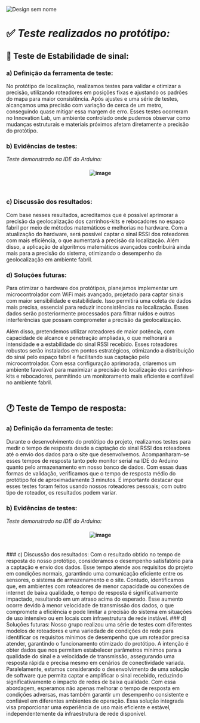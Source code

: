 ![Design sem nome](https://github.com/user-attachments/assets/d5365aa3-6853-4153-ab99-a2a3dfd11f53)
<br>
# :white_check_mark: *Teste realizados no protótipo:* 

## 📶  **Teste de Estabilidade de sinal:**

### a) Definição da ferramenta de teste:
No protótipo de localização, realizamos testes para validar e otimizar a precisão, utilizando roteadores em posições fixas e ajustando os padrões do mapa para maior consistência. Após ajustes e uma série de testes, alcançamos uma precisão com variação de cerca de um metro, conseguindo quase mitigar essa margem de erro. Esses testes ocorreram no Innovation Lab, um ambiente controlado onde pudemos observar como mudanças estruturais e materiais próximos afetam diretamente a precisão do protótipo.
<br>
### b) Evidências de testes:
*Teste demonstrado na IDE do Arduino:*
<h4 align="center"> 
  
![image](https://github.com/user-attachments/assets/fec5aff0-7b30-4ddd-8ec7-7a50f97e541f)
</h4>
<br>

### c) Discussão dos resultados: 
Com base nesses resultados, acreditamos que é possível aprimorar a precisão da geolocalização dos carrinhos-kits e rebocadores no espaço fabril por meio de métodos matemáticos e melhorias no hardware. Com a atualização do hardware, será possível captar o sinal RSSI dos roteadores com mais eficiência, o que aumentará a precisão da localização. Além disso, a aplicação de algoritmos matemáticos avançados contribuirá ainda mais para a precisão do sistema, otimizando o desempenho da geolocalização em ambiente fabril.
<br>
### d) Soluções futuras: 
Para otimizar o hardware dos protótipos, planejamos implementar um microcontrolador com WiFi mais avançado, projetado para captar sinais com maior sensibilidade e estabilidade. Isso permitirá uma coleta de dados mais precisa, essencial para reduzir inconsistências na localização. Esses dados serão posteriormente processados para filtrar ruídos e outras interferências que possam comprometer a precisão da geolocalização.

Além disso, pretendemos utilizar roteadores de maior potência, com capacidade de alcance e penetração ampliadas, o que melhorará a intensidade e a estabilidade do sinal RSSI recebido. Esses roteadores robustos serão instalados em pontos estratégicos, otimizando a distribuição do sinal pelo espaço fabril e facilitando sua captação pelo microcontrolador. Com essa configuração aprimorada, criaremos um ambiente favorável para maximizar a precisão de localização dos carrinhos-kits e rebocadores, permitindo um monitoramento mais eficiente e confiável no ambiente fabril.
<br>
<br>

## 🕐 **Teste de Tempo de resposta:**

### a) Definição da ferramenta de teste:
Durante o desenvolvimento do protótipo do projeto, realizamos testes para medir o tempo de resposta desde a captação do sinal RSSI dos roteadores até o envio dos dados para o site que desenvolvemos. Acompanharam-se esses tempos de resposta tanto pelo monitor serial na IDE do Arduino quanto pelo armazenamento em nosso banco de dados. Com essas duas formas de validação, verificamos que o tempo de resposta médio do protótipo foi de aproximadamente 3 minutos. É importante destacar que esses testes foram feitos usando nossos roteadores pessoais; com outro tipo de roteador, os resultados podem variar.
### b) Evidências de testes:
*Teste demonstrado na IDE do Arduino:*
<h4 align="center"> 
  
![image](https://github.com/user-attachments/assets/b9aeba21-4bdc-4d9a-9035-63bb4909a9ec)
</h4>
<br>
### c) Discussão dos resultados: 
Com o resultado obtido no tempo de resposta do nosso protótipo, consideramos o desempenho satisfatório para a captação e envio dos dados. Esse tempo atende aos requisitos do projeto em condições normais, garantindo uma comunicação eficiente entre os sensores, o sistema de armazenamento e o site. Contudo, identificamos que, em ambientes com roteadores de menor capacidade ou conexões de internet de baixa qualidade, o tempo de resposta é significativamente impactado, resultando em um atraso acima do esperado. Esse aumento ocorre devido à menor velocidade de transmissão dos dados, o que compromete a eficiência e pode limitar a precisão do sistema em situações de uso intensivo ou em locais com infraestrutura de rede instável.
### d) Soluções futuras: 
Nosso grupo realizou uma série de testes com diferentes modelos de roteadores e uma variedade de condições de rede para identificar os requisitos mínimos de desempenho que um roteador precisa atender, garantindo o funcionamento otimizado do protótipo. A intenção é obter dados que nos permitam estabelecer parâmetros mínimos para a qualidade do sinal e a velocidade de transmissão, assegurando uma resposta rápida e precisa mesmo em cenários de conectividade variada. Paralelamente, estamos considerando o desenvolvimento de uma solução de software que permita captar e amplificar o sinal recebido, reduzindo significativamente o impacto de redes de baixa qualidade. Com essa abordagem, esperamos não apenas melhorar o tempo de resposta em condições adversas, mas também garantir um desempenho consistente e confiável em diferentes ambientes de operação. Essa solução integrada visa proporcionar uma experiência de uso mais eficiente e estável, independentemente da infraestrutura de rede disponível.
